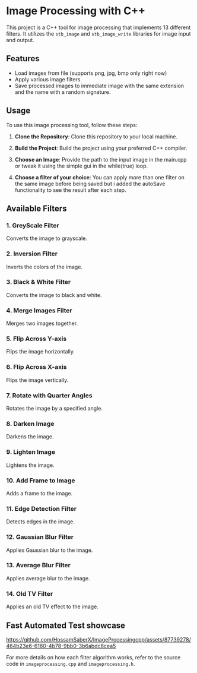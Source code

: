 # Image Processing with C++

This project is a C++ tool for image processing that implements 13 different filters. It utilizes the `stb_image` and `stb_image_write` libraries for image input and output.

## Features
- Load images from file (supports png, jpg, bmp only right now)
- Apply various image filters
- Save processed images to immediate image with the same extension and the name with a random signature.

## Usage

To use this image processing tool, follow these steps:

1. **Clone the Repository**: Clone this repository to your local machine.

2. **Build the Project**: Build the project using your preferred C++ compiler.

3. **Choose an Image**: Provide the path to the input image in the main.cpp or tweak it using the simple gui in the while(true) loop.
4. **Choose a filter of your choice**: You can apply more than one filter on the same image before being saved but i added the autoSave functionality to see the result after each step.

## Available Filters

### 1. GreyScale Filter
Converts the image to grayscale.

### 2. Inversion Filter
Inverts the colors of the image.

### 3. Black & White Filter
Converts the image to black and white.

### 4. Merge Images Filter
Merges two images together.

### 5. Flip Across Y-axis 
Flips the image horizontally.

### 6. Flip Across X-axis 
Flips the image vertically.

### 7. Rotate with Quarter Angles
Rotates the image by a specified angle.

### 8. Darken Image
Darkens the image.

### 9. Lighten Image
Lightens the image.

### 10. Add Frame to Image
Adds a frame to the image.

### 11. Edge Detection Filter
Detects edges in the image.

### 12. Gaussian Blur Filter
Applies Gaussian blur to the image.

### 13. Average Blur Filter
Applies average blur to the image.

### 14. Old TV Filter
Applies an old TV effect to the image.

## Fast Automated Test showcase

https://github.com/HossamSaberX/ImageProcessingcpp/assets/87739278/464b23e6-6160-4b78-9bb0-3b6abdc8cea5


For more details on how each filter algorithm works, refer to the source code in `imageprocessing.cpp` and `imageprocessing.h`.

